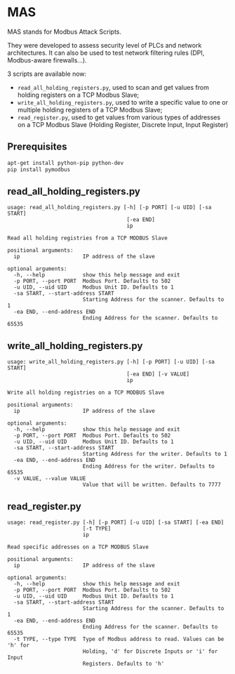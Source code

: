 # MAS
MAS stands for Modbus Attack Scripts.

They were developed to assess security level of PLCs and network architectures. It can also be used to test network filtering rules (DPI, Modbus-aware firewalls...).

3 scripts are available now:
- `read_all_holding_registers.py`, used to scan and get values from holding registers on a TCP Modbus Slave;
- `write_all_holding_registers.py`, used to write a specific value to one or multiple holding registers of a TCP Modbus Slave;
- `read_register.py`, used to get values from various types of addresses on a TCP Modbus Slave (Holding Register, Discrete Input, Input Register)


## Prerequisites
```bash
apt-get install python-pip python-dev
pip install pymodbus
```

## read_all_holding_registers.py
```
usage: read_all_holding_registers.py [-h] [-p PORT] [-u UID] [-sa START]
                                      [-ea END]
                                      ip

Read all holding registries from a TCP MODBUS Slave

positional arguments:
  ip                    IP address of the slave

optional arguments:
  -h, --help            show this help message and exit
  -p PORT, --port PORT  Modbus Port. Defaults to 502
  -u UID, --uid UID     Modbus Unit ID. Defaults to 1
  -sa START, --start-address START
                        Starting Address for the scanner. Defaults to 1
  -ea END, --end-address END
                        Ending Address for the scanner. Defaults to 65535
```

## write_all_holding_registers.py
```
usage: write_all_holding_registers.py [-h] [-p PORT] [-u UID] [-sa START]
                                      [-ea END] [-v VALUE]
                                      ip

Write all holding registries on a TCP MODBUS Slave

positional arguments:
  ip                    IP address of the slave

optional arguments:
  -h, --help            show this help message and exit
  -p PORT, --port PORT  Modbus Port. Defaults to 502
  -u UID, --uid UID     Modbus Unit ID. Defaults to 1
  -sa START, --start-address START
                        Starting Address for the writer. Defaults to 1
  -ea END, --end-address END
                        Ending Address for the writer. Defaults to 65535
  -v VALUE, --value VALUE
                        Value that will be written. Defaults to 7777
```

## read_register.py
```
usage: read_register.py [-h] [-p PORT] [-u UID] [-sa START] [-ea END]
                        [-t TYPE]
                        ip

Read specific addresses on a TCP MODBUS Slave

positional arguments:
  ip                    IP address of the slave

optional arguments:
  -h, --help            show this help message and exit
  -p PORT, --port PORT  Modbus Port. Defaults to 502
  -u UID, --uid UID     Modbus Unit ID. Defaults to 1
  -sa START, --start-address START
                        Starting Address for the scanner. Defaults to 1
  -ea END, --end-address END
                        Ending Address for the scanner. Defaults to 65535
  -t TYPE, --type TYPE  Type of Modbus address to read. Values can be 'h' for
                        Holding, 'd' for Discrete Inputs or 'i' for Input
                        Registers. Defaults to 'h'

```
